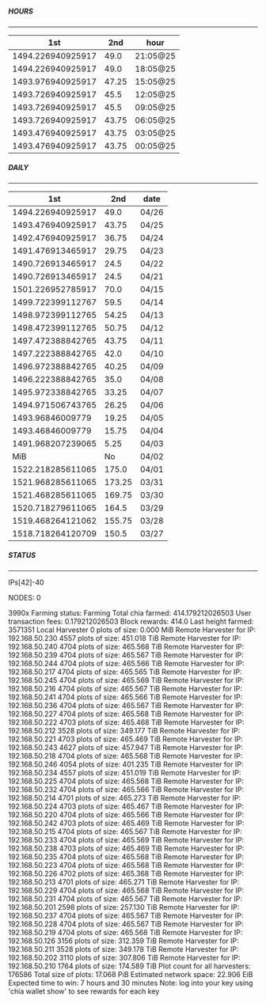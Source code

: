 ##### HOURS
-------

| 1st | 2nd | hour |
|---|----|-----|
|1494.226940925917 | 49.0 | 21:05@25 |
|1494.226940925917 | 49.0 | 18:05@25 |
|1493.976940925917 | 47.25 | 15:05@25 |
|1493.726940925917 | 45.5 | 12:05@25 |
|1493.726940925917 | 45.5 | 09:05@25 |
|1493.726940925917 | 43.75 | 06:05@25 |
|1493.476940925917 | 43.75 | 03:05@25 |
|1493.476940925917 | 43.75 | 00:05@25 |

##### DAILY
-------

| 1st | 2nd | date |
|---|----|-----|
|1494.226940925917 | 49.0 | 04/26 |
|1493.476940925917 | 43.75 | 04/25 |
|1492.476940925917 | 36.75 | 04/24 |
|1491.476913465917 | 29.75 | 04/23 |
|1490.726913465917 | 24.5 | 04/22 |
|1490.726913465917 | 24.5 | 04/21 |
|1501.226952785917 | 70.0 | 04/15 |
|1499.722399112767 | 59.5 | 04/14 |
|1498.972399112765 | 54.25 | 04/13 |
|1498.472399112765 | 50.75 | 04/12 |
|1497.472388842765 | 43.75 | 04/11 |
|1497.222388842765 | 42.0 | 04/10 |
|1496.972388842765 | 40.25 | 04/09 |
|1496.222388842765 | 35.0 | 04/08 |
|1495.972338842765 | 33.25 | 04/07 |
|1494.971506743765 | 26.25 | 04/06 |
|1493.96846009779 | 19.25 | 04/05 |
|1493.46846009779 | 15.75 | 04/04 |
|1491.968207239065 | 5.25 | 04/03 |
|MiB | No | 04/02 |
|1522.218285611065 | 175.0 | 04/01 |
|1521.968285611065 | 173.25 | 03/31 |
|1521.468285611065 | 169.75 | 03/30 |
|1520.718279611065 | 164.5 | 03/29 |
|1519.468264121062 | 155.75 | 03/28 |
|1518.718264120709 | 150.5 | 03/27 |


##### STATUS
-------

IPs[42]-40

NODES: 0


3990x
Farming status: Farming
Total chia farmed: 414.179212026503
User transaction fees: 0.179212026503
Block rewards: 414.0
Last height farmed: 3571351
Local Harvester
   0 plots of size: 0.000 MiB
Remote Harvester for IP: 192.168.50.230
   4557 plots of size: 451.018 TiB
Remote Harvester for IP: 192.168.50.240
   4704 plots of size: 465.568 TiB
Remote Harvester for IP: 192.168.50.239
   4704 plots of size: 465.567 TiB
Remote Harvester for IP: 192.168.50.244
   4704 plots of size: 465.566 TiB
Remote Harvester for IP: 192.168.50.217
   4704 plots of size: 465.565 TiB
Remote Harvester for IP: 192.168.50.245
   4704 plots of size: 465.569 TiB
Remote Harvester for IP: 192.168.50.216
   4704 plots of size: 465.567 TiB
Remote Harvester for IP: 192.168.50.241
   4704 plots of size: 465.566 TiB
Remote Harvester for IP: 192.168.50.236
   4704 plots of size: 465.567 TiB
Remote Harvester for IP: 192.168.50.227
   4704 plots of size: 465.568 TiB
Remote Harvester for IP: 192.168.50.222
   4703 plots of size: 465.468 TiB
Remote Harvester for IP: 192.168.50.212
   3528 plots of size: 349.177 TiB
Remote Harvester for IP: 192.168.50.221
   4703 plots of size: 465.469 TiB
Remote Harvester for IP: 192.168.50.243
   4627 plots of size: 457.947 TiB
Remote Harvester for IP: 192.168.50.218
   4704 plots of size: 465.568 TiB
Remote Harvester for IP: 192.168.50.246
   4054 plots of size: 401.235 TiB
Remote Harvester for IP: 192.168.50.234
   4557 plots of size: 451.019 TiB
Remote Harvester for IP: 192.168.50.225
   4704 plots of size: 465.568 TiB
Remote Harvester for IP: 192.168.50.232
   4704 plots of size: 465.566 TiB
Remote Harvester for IP: 192.168.50.214
   4701 plots of size: 465.273 TiB
Remote Harvester for IP: 192.168.50.224
   4703 plots of size: 465.467 TiB
Remote Harvester for IP: 192.168.50.220
   4704 plots of size: 465.566 TiB
Remote Harvester for IP: 192.168.50.242
   4703 plots of size: 465.469 TiB
Remote Harvester for IP: 192.168.50.215
   4704 plots of size: 465.567 TiB
Remote Harvester for IP: 192.168.50.233
   4704 plots of size: 465.569 TiB
Remote Harvester for IP: 192.168.50.238
   4703 plots of size: 465.469 TiB
Remote Harvester for IP: 192.168.50.235
   4704 plots of size: 465.568 TiB
Remote Harvester for IP: 192.168.50.223
   4704 plots of size: 465.568 TiB
Remote Harvester for IP: 192.168.50.226
   4702 plots of size: 465.368 TiB
Remote Harvester for IP: 192.168.50.213
   4701 plots of size: 465.271 TiB
Remote Harvester for IP: 192.168.50.229
   4704 plots of size: 465.568 TiB
Remote Harvester for IP: 192.168.50.231
   4704 plots of size: 465.567 TiB
Remote Harvester for IP: 192.168.50.201
   2598 plots of size: 257.130 TiB
Remote Harvester for IP: 192.168.50.237
   4704 plots of size: 465.567 TiB
Remote Harvester for IP: 192.168.50.228
   4704 plots of size: 465.567 TiB
Remote Harvester for IP: 192.168.50.219
   4704 plots of size: 465.568 TiB
Remote Harvester for IP: 192.168.50.126
   3156 plots of size: 312.359 TiB
Remote Harvester for IP: 192.168.50.211
   3528 plots of size: 349.178 TiB
Remote Harvester for IP: 192.168.50.202
   3110 plots of size: 307.806 TiB
Remote Harvester for IP: 192.168.50.210
   1764 plots of size: 174.589 TiB
Plot count for all harvesters: 176586
Total size of plots: 17.068 PiB
Estimated network space: 22.906 EiB
Expected time to win: 7 hours and 30 minutes
Note: log into your key using 'chia wallet show' to see rewards for each key
